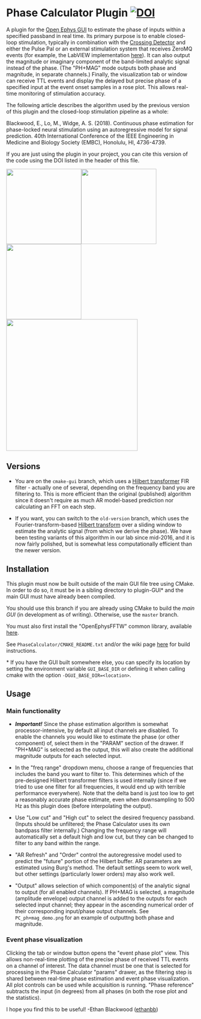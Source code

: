 # Phase Calculator Plugin [![DOI](https://zenodo.org/badge/134900173.svg)](https://zenodo.org/badge/latestdoi/134900173)

A plugin for the [Open Ephys GUI](https://github.com/open-ephys/plugin-GUI) to estimate the phase of inputs within a specified passband in real time. Its primary purpose is to enable closed-loop stimulation, typically in combination with the [Crossing Detector](https://github.com/tne-lab/crossing-detector) and either the Pulse Pal or an external stimulation system that receives ZeroMQ events (for example, the LabVIEW implementation [here](https://github.com/tne-lab/closed-loop-stim)). It can also output the magnitude or imaginary component of the band-limited analytic signal instead of the phase. (The "PH+MAG" mode outputs both phase and magnitude, in separate channels.) Finally, the visualization tab or window can receive TTL events and display the delayed but precise phase of a specified input at the event onset samples in a rose plot. This allows real-time monitoring of stimulation accuracy.

The following article describes the algorithm used by the previous version of this plugin and the closed-loop stimulation pipeline as a whole:

Blackwood, E., Lo, M., Widge, A. S. (2018). Continuous phase estimation for phase-locked neural stimulation using an autoregressive model for signal prediction. 40th International Conference of the IEEE Engineering in Medicine and Biology Society (EMBC), Honolulu, HI, 4736-4739.

If you are just using the plugin in your project, you can cite this version of the code using the DOI listed in the header of this file.

<img src="ht_pc.png" width="200" /><img src="ht_pc_menu1.png" width="200"/><img src="ht_pc_menu2.png" width="200"/>
<img src="PC_vis.png" width="350" />

## Versions

* You are on the `cmake-gui` branch, which uses a [Hilbert transformer](https://www.intechopen.com/books/matlab-a-fundamental-tool-for-scientific-computing-and-engineering-applications-volume-1/digital-fir-hilbert-transformers-fundamentals-and-efficient-design-methods) FIR filter - actually one of several, depending on the frequency band you are filtering to. This is more efficient than the original (published) algorithm since it doesn't require as much AR model-based prediction nor calculating an FFT on each step.

* If you want, you can switch to the `old-version` branch, which uses the Fourier-transform-based [Hilbert transform](https://en.wikipedia.org/wiki/Hilbert_transform) over a sliding window to estimate the analytic signal (from which we derive the phase). We have been testing variants of this algorithm in our lab since mid-2016, and it is now fairly polished, but is somewhat less computationally efficient than the newer version.

## Installation

This plugin must now be built outside of the main GUI file tree using CMake. In order to do so, it must be in a sibling directory to plugin-GUI\* and the main GUI must have already been compiled.

You should use this branch if you are already using CMake to build the *main GUI* (in development as of writing). Otherwise, use the `master` branch.

You must also first install the "OpenEphysFFTW" common library, available [here](https://github.com/open-ephys-plugins/OpenEphysFFTW).

See `PhaseCalculator/CMAKE_README.txt` and/or the wiki page [here](https://open-ephys.atlassian.net/wiki/spaces/OEW/pages/1259110401/Plugin+CMake+Builds) for build instructions.

\* If you have the GUI built somewhere else, you can specify its location by setting the environment variable `GUI_BASE_DIR` or defining it when calling cmake with the option `-DGUI_BASE_DIR=<location>`.

## Usage

### Main functionality

* ***Important!*** Since the phase estimation algorithm is somewhat processor-intensive, by default all input channels are disabled. To enable the channels you would like to estimate the phase (or other component) of, select them in the "PARAM" section of the drawer. If "PH+MAG" is selcected as the output, this will also create the additional magnitude outputs for each selected input.

* In the "freq range" dropdown menu, choose a range of frequencies that includes the band you want to filter to. This determines which of the pre-designed Hilbert transformer filters is used internally (since if we tried to use one filter for all frequencies, it would end up with terrible performance everywhere). Note that the delta band is just too low to get a reasonably accurate phase estimate, even when downsampling to 500 Hz as this plugin does (before interpolating the output).

* Use "Low cut" and "High cut" to select the desired frequency passband. (Inputs should be unfiltered; the Phase Calculator uses its own bandpass filter internally.) Changing the frequency range will automatically set a default high and low cut, but they can be changed to filter to any band within the range.

* "AR Refresh" and "Order" control the autoregressive model used to predict the "future" portion of the Hilbert buffer. AR parameters are estimated using Burg's method. The default settings seem to work well, but other settings (particularly lower orders) may also work well.

* "Output" allows selection of which component(s) of the analytic signal to output (for all enabled channels). If PH+MAG is selected, a magnitude (amplitude envelope) output channel is added to the outputs for each selected input channel; they appear in the ascending numerical order of their corresponding input/phase output channels. See `PC_ph+mag_demo.png` for an example of outputtng both phase and magnitude.

### Event phase visualization

Clicking the tab or window button opens the "event phase plot" view. This allows non-real-time plotting of the precise phase of received TTL events on a channel of interest. The data channel must be one that is selected for processing in the Phase Calculator "params" drawer, as the filtering step is shared between real-time phase estimation and event phase visualization. All plot controls can be used while acquisition is running. "Phase reference" subtracts the input (in degrees) from all phases (in both the rose plot and the statistics).

I hope you find this to be useful!
-Ethan Blackwood ([ethanbb](https://github.com/ethanbb))
